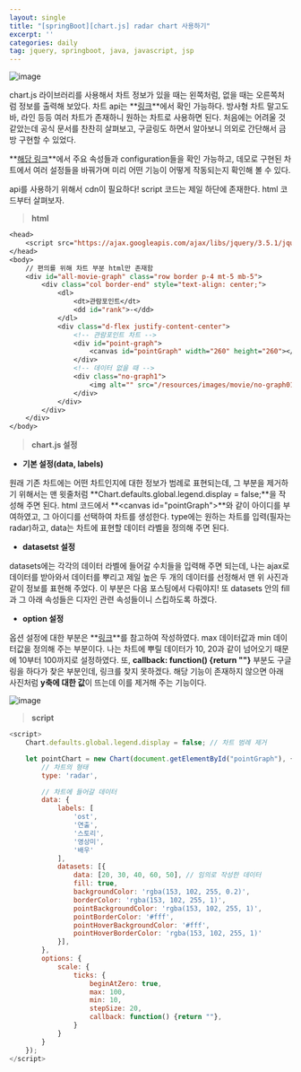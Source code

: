 ```yaml
---
layout: single
title: "[springBoot][chart.js] radar chart 사용하기"
excerpt: ''
categories: daily
tag: jquery, springboot, java, javascript, jsp
---
```


![image](https://user-images.githubusercontent.com/87356533/151938890-5c7774aa-9662-4e6f-97a3-567db126fa6e.png)

chart.js 라이브러리를 사용해서 차트 정보가 있을 때는 왼쪽처럼, 없을 때는 오른쪽처럼 정보를 출력해 보았다. 차트 api는 **[링크](https://www.chartjs.org/)**에서 확인 가능하다. 방사형 차트 말고도 바, 라인 등등 여러 차트가 존재하니 원하는 차트로 사용하면 된다. 처음에는 어려울 것 같았는데 공식 문서를 찬찬히 살펴보고, 구글링도 하면서 알아보니 의외로 간단해서 금방 구현할 수 있었다. 


**[해당 링크](https://www.chartjs.org/docs/latest/charts/radar.html)**에서 주요 속성들과 configuration들을 확인 가능하고, 데모로 구현된 차트에서 여러 설정들을 바꿔가며 미리 어떤 기능이 어떻게 작동되는지 확인해 볼 수 있다. 


api를 사용하기 위해서 cdn이 필요하다! script 코드는 제일 하단에 존재한다. html 코드부터 살펴보자. 

> **html**

```jsp
<head>
    <script src="https://ajax.googleapis.com/ajax/libs/jquery/3.5.1/jquery.min.js"></script>
</head>
<body>
    // 편의를 위해 차트 부분 html만 존재함
    <div id="all-movie-graph" class="row border p-4 mt-5 mb-5">
        <div class="col border-end" style="text-align: center;">
            <dl>
                <dt>관람포인트</dt>
                <dd id="rank">-</dd>
            </dl>
            <div class="d-flex justify-content-center">
                <!-- 관람포인트 차트 -->
                <div id="point-graph">
                    <canvas id="pointGraph" width="260" height="260"></canvas>
                </div>
                <!-- 데이터 없을 때 -->
                <div class="no-graph1">
                    <img alt="" src="/resources/images/movie/no-graph01.jpg">
                </div>
            </div>
        </div>
    </div>
</body>
```

> **chart.js 설정**

- **기본 설정(data, labels)**

원래 기존 차트에는 어떤 차트인지에 대한 정보가 범례로 표현되는데, 그 부분을 제거하기 위해서는 맨 윗줄처럼 **Chart.defaults.global.legend.display = false;**을 작성해 주면 된다. html 코드에서 **\<canvas id="pointGraph">**와 같이 아이디를 부여하였고, 그 아이디를 선택하여 차트를 생성한다. type에는 원하는 차트를 입력(필자는 radar)하고, data는 차트에 표현할 데이터 라벨을 정의해 주면 된다.

- **datasetst 설정**

datasets에는 각각의 데이터 라벨에 들어갈 수치들을 입력해 주면 되는데, 나는 ajax로 데이터를 받아와서 데이터를 뿌리고 제일 높은 두 개의 데이터를 선정해서 맨 위 사진과 같이 정보를 표현해 주었다. 이 부분은 다음 포스팅에서 다뤄야지! 또 datasets 안의 fill과 그 아래 속성들은 디자인 관련 속성들이니 스킵하도록 하겠다.

- **option 설정**

옵션 설정에 대한 부분은 **[링크](https://stackoverflow.com/questions/39249722/set-min-max-and-number-of-steps-in-radar-chart-js)**를 참고하여 작성하였다. max 데이터값과 min 데이터값을 정의해 주는 부분이다. 나는 차트에 뿌릴 데이터가 10, 20과 같이 넘어오기 때문에 10부터 100까지로 설정하였다. 또, **callback: function() {return ""}** 부분도 구글링을 하다가 찾은 부분인데, 링크를 찾지 못하겠다. 해당 기능이 존재하지 않으면 아래 사진처럼 **y축에 대한 값**이 뜨는데 이를 제거해 주는 기능이다.

![image](https://user-images.githubusercontent.com/87356533/151944438-30cce87f-27c5-4e18-abaf-b12f2678490a.png)

> **script**

```javascript
<script>
    Chart.defaults.global.legend.display = false; // 차트 범례 제거

    let pointChart = new Chart(document.getElementById("pointGraph"), {
        // 차트의 형태
        type: 'radar', 

        // 차트에 들어갈 데이터
        data: { 
            labels: [
                'ost',
                '연출',
                '스토리',
                '영상미',
                '배우'
            ],
            datasets: [{
                data: [20, 30, 40, 60, 50], // 임의로 작성한 데이터
                fill: true,
                backgroundColor: 'rgba(153, 102, 255, 0.2)',
                borderColor: 'rgba(153, 102, 255, 1)',
                pointBackgroundColor: 'rgba(153, 102, 255, 1)',
                pointBorderColor: '#fff',
                pointHoverBackgroundColor: '#fff',
                pointHoverBorderColor: 'rgba(153, 102, 255, 1)'
            }],
        },
        options: {
            scale: {
                ticks: {
                    beginAtZero: true,
                    max: 100,
                    min: 10,
                    stepSize: 20,
                    callback: function() {return ""},
                }
            }
        }
    });
</script>
```
